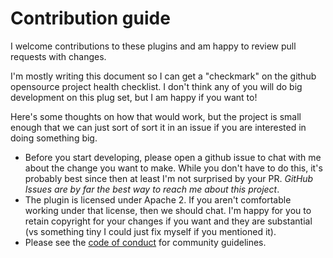 # Contribution guide

I welcome contributions to these plugins and am happy to review pull requests with changes. 

I'm mostly writing this document so I can get a "checkmark" on the github opensource project
health checklist. I don't think any of you will do big development on this plug set, but I am
happy if you want to!

Here's some thoughts on how that would work, but the project is small enough that we can just sort of sort it 
in an issue if you are interested in doing something big.

* Before you start developing, please open a github issue to chat with me about the change you
want to make. While you don't have to do this, it's probably best since then at least I'm not
surprised by your PR. *GitHub Issues are by far the best way to reach me about this project*.
* The plugin is licensed under Apache 2. If you aren't comfortable working under that license,
then we should chat. I'm happy for you to retain copyright for your changes if you want and
they are substantial (vs something tiny I could just fix myself if you mentioned it).
* Please see the [code of conduct](CODE_OF_CONDUCT.md) for community guidelines.

